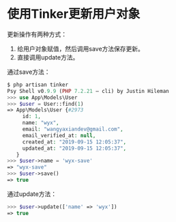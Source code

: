 # 使用Tinker更新用户对象

更新操作有两种方式：  

1. 给用户对象赋值，然后调用save方法保存更新。
2. 直接调用update方法。

通过save方法：
```php
$ php artisan tinker
Psy Shell v0.9.9 (PHP 7.2.21 — cli) by Justin Hileman
>>> use App\Models\User
>>> $user = User::find(1)
=> App\Models\User {#2973
     id: 1,
     name: "wyx",
     email: "wangyaxiandev@gmail.com",
     email_verified_at: null,
     created_at: "2019-09-15 12:05:37",
     updated_at: "2019-09-15 12:05:37",
   }
>>> $user->name = 'wyx-save'
=> "wyx-save"
>>> $user->save()
=> true
```
通过update方法：
```php
>>> $user->update(['name' => 'wyx'])
=> true
```
